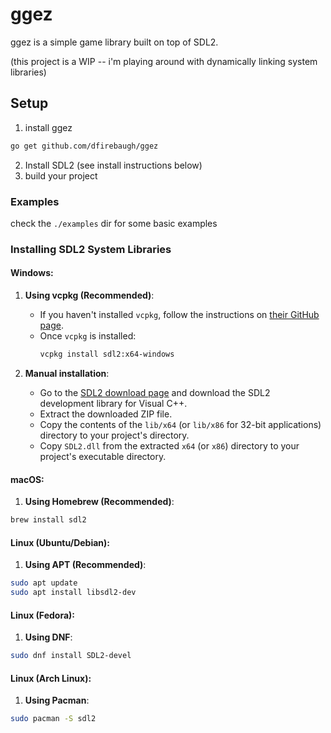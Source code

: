 # ggez

ggez is a simple game library built on top of SDL2.

(this project is a WIP -- i'm playing around with dynamically linking system libraries)


## Setup

1. install ggez
```bash
go get github.com/dfirebaugh/ggez
```

2. Install SDL2 (see install instructions below)
3. build your project

### Examples
check the `./examples` dir for some basic examples

### Installing SDL2 System Libraries

#### **Windows**:

1. **Using vcpkg (Recommended)**:
   - If you haven't installed `vcpkg`, follow the instructions on [their GitHub page](https://github.com/microsoft/vcpkg).
   - Once `vcpkg` is installed:
     ```bash
     vcpkg install sdl2:x64-windows
     ```

2. **Manual installation**:
   - Go to the [SDL2 download page](https://libsdl.org/download-2.0.php) and download the SDL2 development library for Visual C++.
   - Extract the downloaded ZIP file.
   - Copy the contents of the `lib/x64` (or `lib/x86` for 32-bit applications) directory to your project's directory.
   - Copy `SDL2.dll` from the extracted `x64` (or `x86`) directory to your project's executable directory.

#### **macOS**:

1. **Using Homebrew (Recommended)**:
```bash
brew install sdl2
```

#### **Linux (Ubuntu/Debian)**:

1. **Using APT (Recommended)**:
```bash
sudo apt update
sudo apt install libsdl2-dev
```

#### **Linux (Fedora)**:

1. **Using DNF**:
```bash
sudo dnf install SDL2-devel
```

#### **Linux (Arch Linux)**:

1. **Using Pacman**:
```bash
sudo pacman -S sdl2
```

